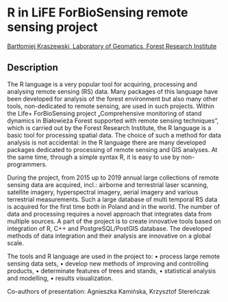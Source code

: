# R in LiFE ForBioSensing remote sensing project

[Bartłomiej	Kraszewski,	Laboratory of Geomatics, Forest Research Institute]()

## Description

The R language is a very popular tool for acquiring, processing and analysing remote sensing (RS) data. Many packages of this language have been developed for analysis of the forest environment but also many other tools, non-dedicated to remote sensing, are used in such projects. Within the Life+ ForBioSensing project „Comprehensive monitoring of stand dynamics in Białowieża Forest supported with remote sensing techniques”, which is carried out by the Forest Research Institute, the R language is a basic tool for processing spatial data. The choice of such a method for data analysis is not accidental: in the R language there are many developed packages dedicated to processing of remote sensing and GIS analyses. At the same time, through a simple syntax R, it is easy to use by non-programmers.
  
During the project, from 2015 up to 2019 annual large collections of remote sensing data are acquired, incl.: airborne and terrestrial laser scanning, satellite imagery, hyperspectral imagery, aerial imagery and various terrestrial measurements. Such a large database of multi temporal RS data is acquired for the first time both in Poland and in the world. The number of data and processing requires a novel approach that integrates data from multiple sources. A part of the project is to create innovative tools based on integration of R, C++ and PostgreSQL/PostGIS database. The developed methods of data integration and their analysis are innovative on a global scale.
	
The tools and R language are used in the project to:
•	process large remote sensing data sets,
•	develop new methods of improving and controlling products,
•	determinate features of trees and stands,
•	statistical analysis and modelling, 
•	results visualization.

Co-authors of presentation: Agnieszka Kamińska, Krzysztof Stereńczak